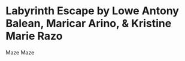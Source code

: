 Labyrinth Escape by Lowe Antony Balean, Maricar Arino, & Kristine Marie Razo
===============

Maze Maze


